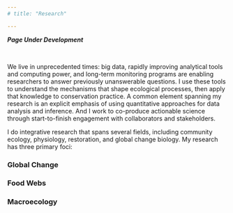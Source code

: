```yaml
---
# title: "Research"

---
```


***Page Under Development***

<br> 

We live in unprecedented times: big data, rapidly improving analytical tools and computing power, and long-term monitoring programs are enabling researchers to answer previously unanswerable questions. I use these tools to understand the mechanisms that shape ecological processes, then apply that knowledge to conservation practice. A common element spanning my research is an explicit emphasis of using quantitative approaches for data analysis and inference. And I work to co-produce actionable science through start-to-finish engagement with collaborators and stakeholders. 

I do integrative research that spans several fields, including community ecology, physiology, restoration, and global change biology. My research has three primary foci:


### Global Change

### Food Webs

### Macroecology

